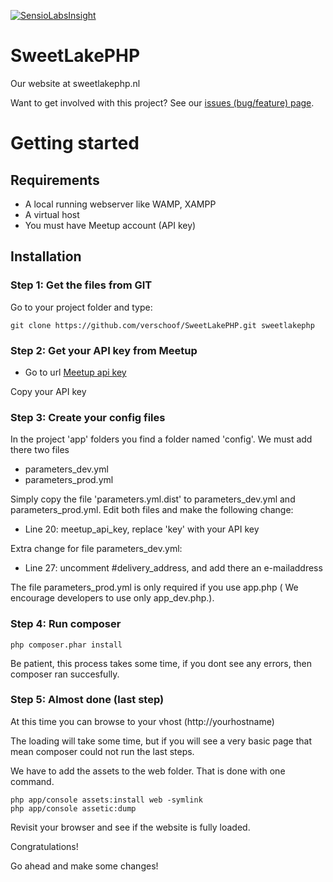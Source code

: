 [![SensioLabsInsight](https://insight.sensiolabs.com/projects/6e9c7314-18a3-409f-a88c-6c73a4f75f3d/big.png)](https://insight.sensiolabs.com/projects/6e9c7314-18a3-409f-a88c-6c73a4f75f3d)

SweetLakePHP
============

Our website at sweetlakephp.nl


Want to get involved with this project? See our [issues (bug/feature) page](https://github.com/verschoof/SweetLakePHP/issues?state=open).



# Getting started

## Requirements

* A local running webserver like WAMP, XAMPP
* A virtual host
* You must have Meetup account (API key)


## Installation

### Step 1: Get the files from GIT

Go to your project folder and type:

    git clone https://github.com/verschoof/SweetLakePHP.git sweetlakephp


### Step 2: Get your API key from Meetup

* Go to url [Meetup api key](http://www.meetup.com/meetup_api/key/)

Copy your API key



### Step 3: Create your config files

In the project 'app' folders you find a folder named 'config'. We must add there two files
* parameters_dev.yml
* parameters_prod.yml

 Simply copy the file 'parameters.yml.dist' to parameters_dev.yml and parameters_prod.yml.
 Edit both files and make the following change:
* Line 20: meetup_api_key, replace 'key' with your API key

Extra change for file parameters_dev.yml:
* Line 27: uncomment #delivery_address, and add there an e-mailaddress 

The file parameters_prod.yml is only required if you use app.php ( We encourage developers to use only app_dev.php.).

### Step 4: Run composer

    php composer.phar install

Be patient, this process takes some time, if you dont see any errors, then composer ran succesfully.

### Step 5: Almost done (last step)

At this time you can browse to your vhost (http://yourhostname)

The loading will take some time, but if you will see a very basic page that mean composer could not run the last steps.

We have to add the assets to the web folder. That is done with one command.

    php app/console assets:install web -symlink
    php app/console assetic:dump

Revisit your browser and see if the website is fully loaded.

Congratulations!

Go ahead and make some changes!
